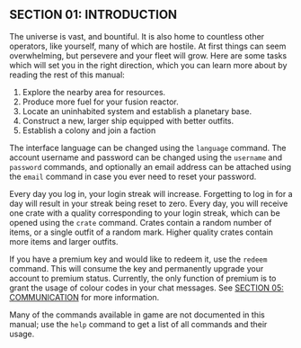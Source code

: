 ## SECTION 01: INTRODUCTION

The universe is vast, and bountiful. It is also home to countless other operators, like yourself, many of which are hostile. At first things can seem overwhelming, but persevere and your fleet will grow. Here are some tasks which will set you in the right direction, which you can learn more about by reading the rest of this manual:

1. Explore the nearby area for resources.
2. Produce more fuel for your fusion reactor.
3. Locate an uninhabited system and establish a planetary base.
4. Construct a new, larger ship equipped with better outfits.
5. Establish a colony and join a faction

The interface language can be changed using the `language` command. The account username and password can be changed using the `username` and `password` commands, and optionally an email address can be attached using the `email` command in case you ever need to reset your password.

Every day you log in, your login streak will increase. Forgetting to log in for a day will result in your streak being reset to zero. Every day, you will receive one crate with a quality corresponding to your login streak, which can be opened using the `crate` command. Crates contain a random number of items, or a single outfit of a random mark. Higher quality crates contain more items and larger outfits.

If you have a premium key and would like to redeem it, use the `redeem` command. This will consume the key and permanently upgrade your account to premium status. Currently, the only function of premium is to grant the usage of colour codes in your chat messages. See [SECTION 05: COMMUNICATION](#section-05-communication) for more information.

Many of the commands available in game are not documented in this manual; use the `help` command to get a list of all commands and their usage.
